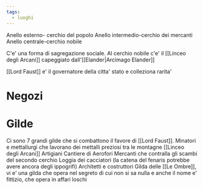 ```yaml
---
tags:
  - luoghi
---
```


Anello esterno- cerchio del popolo
Anello intermedio-cerchio dei mercanti
Anello centrale-cerchio nobile

C'e' una forma di sagregazione sociale. Al cerchio nobile c'e' il [[Linceo degli Arcani]] capeggiato dall'[[Elander|Arcimago Elander]]

[[Lord Faust]] e' il governatore della citta' stato e colleziona rarita'


# Negozi
# Gilde

Ci sono 7 grandi gilde che si combattono il favore di [[Lord Faust]].
	Minatori e mettallurgi che lavorano dei mettalli preziosi tra le montagne
	[[Linceo degli Arcani]]
	Artigiani
	Cantiere di Aerofori
	Mercanti che contralla gli scambi del secondo cerchio
	Loggia dei cacciatori (la catena del fenaris potrebbe avere ancora degli ippogrifi)
	Architetti e costruttori
	Gilda delle [[Le Ombre]], vi e' una gilda che opera nel segreto di cui non si sa nulla e anche il nome            e' fittizio, che opera in affari loschi
